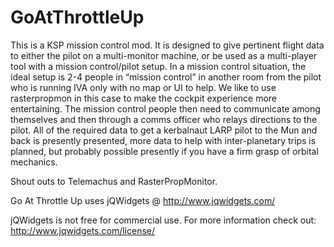 GoAtThrottleUp
==============
This is a KSP mission control mod. 
It is designed to give pertinent flight data to either the pilot on a multi-monitor machine, or be used as a multi-player tool with a mission control/pilot setup. 
In a mission control situation, the ideal setup is 2-4 people in “mission control” in another room from the pilot who is running IVA only with no map or UI to help. 
We like to use rasterpropmon in this case to make the cockpit experience more entertaining. 
The mission control people then need to communicate among themselves and then through a comms officer who relays directions to the pilot. 
All of the required data to get a kerbalnaut LARP pilot to the Mun and back is presently presented, more data to help with inter-planetary trips is planned, but probably possible presently if you have a firm grasp of orbital mechanics.


Shout outs to Telemachus and RasterPropMonitor.

Go At Throttle Up uses jQWidgets @ http://www.jqwidgets.com/

jQWidgets is not free for commercial use. For more information check out: http://www.jqwidgets.com/license/